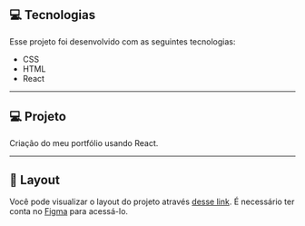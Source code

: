 
## 💻 Tecnologias

Esse projeto foi desenvolvido com as seguintes tecnologias:

- CSS
- HTML
- React


----------------------------------------------------------------------------------------------


## 💻 Projeto

Criação do meu portfólio usando React.


----------------------------------------------------------------------------------------------


## 🔖 Layout

Você pode visualizar o layout do projeto através [desse link](https://www.figma.com/file/4opRikshNtqRzSichSVKMW/Portf%C3%B3lio?node-id=3%3A1). É necessário ter conta no [Figma](https://figma.com) para acessá-lo.